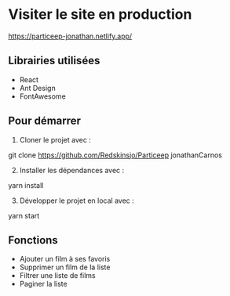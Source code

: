 # Visiter le site en production

https://particeep-jonathan.netlify.app/

## Librairies utilisées

- React
- Ant Design
- FontAwesome

## Pour démarrer

1. Cloner le projet avec :

git clone https://github.com/Redskinsjo/Particeep jonathanCarnos

2. Installer les dépendances avec :

yarn install

3. Développer le projet en local avec :

yarn start

## Fonctions

- Ajouter un film à ses favoris
- Supprimer un film de la liste
- Filtrer une liste de films
- Paginer la liste

